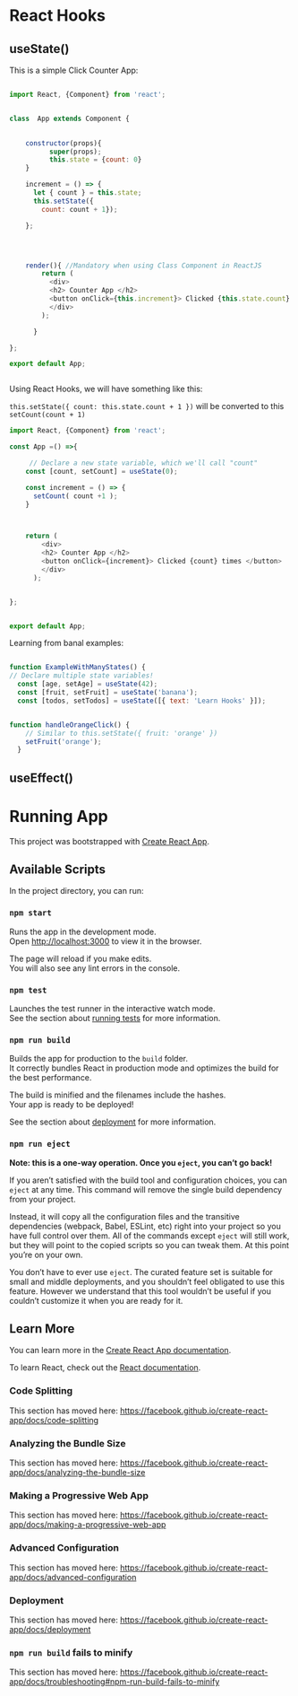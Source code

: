 
# React Hooks

##	useState()

This is a simple Click Counter App:

```javascript

import React, {Component} from 'react';


class  App extends Component {
  

	constructor(props){ 
	      super(props);
	      this.state = {count: 0}
	}

	increment = () => { 
	  let { count } = this.state;
	  this.setState({
	    count: count + 1}); 

	};




	render(){ //Mandatory when using Class Component in ReactJS
	    return (
	      <div>
	      <h2> Counter App </h2>
	      <button onClick={this.increment}> Clicked {this.state.count} times </button>
	      </div>
	    );

	  }

};

export default App;



````

Using React Hooks, we will have something like this:


`this.setState({ count: this.state.count + 1 })` will be converted to this `setCount(count + 1)`



```javascript
import React, {Component} from 'react';

const App =() =>{

	 // Declare a new state variable, which we'll call "count"
    const [count, setCount] = useState(0);

    const increment = () => {
      setCount( count +1 );
    }



    return (
        <div>
        <h2> Counter App </h2>
        <button onClick={increment}> Clicked {count} times </button>
        </div>
      );


};


export default App;

````


Learning from banal examples:

```javascript

function ExampleWithManyStates() {
// Declare multiple state variables!
  const [age, setAge] = useState(42);
  const [fruit, setFruit] = useState('banana');
  const [todos, setTodos] = useState([{ text: 'Learn Hooks' }]);


function handleOrangeClick() {
    // Similar to this.setState({ fruit: 'orange' })
    setFruit('orange');
  }

```

##	useEffect()





#	Running App

This project was bootstrapped with [Create React App](https://github.com/facebook/create-react-app).

## Available Scripts

In the project directory, you can run:

### `npm start`

Runs the app in the development mode.<br />
Open [http://localhost:3000](http://localhost:3000) to view it in the browser.

The page will reload if you make edits.<br />
You will also see any lint errors in the console.

### `npm test`

Launches the test runner in the interactive watch mode.<br />
See the section about [running tests](https://facebook.github.io/create-react-app/docs/running-tests) for more information.

### `npm run build`

Builds the app for production to the `build` folder.<br />
It correctly bundles React in production mode and optimizes the build for the best performance.

The build is minified and the filenames include the hashes.<br />
Your app is ready to be deployed!

See the section about [deployment](https://facebook.github.io/create-react-app/docs/deployment) for more information.

### `npm run eject`

**Note: this is a one-way operation. Once you `eject`, you can’t go back!**

If you aren’t satisfied with the build tool and configuration choices, you can `eject` at any time. This command will remove the single build dependency from your project.

Instead, it will copy all the configuration files and the transitive dependencies (webpack, Babel, ESLint, etc) right into your project so you have full control over them. All of the commands except `eject` will still work, but they will point to the copied scripts so you can tweak them. At this point you’re on your own.

You don’t have to ever use `eject`. The curated feature set is suitable for small and middle deployments, and you shouldn’t feel obligated to use this feature. However we understand that this tool wouldn’t be useful if you couldn’t customize it when you are ready for it.

## Learn More

You can learn more in the [Create React App documentation](https://facebook.github.io/create-react-app/docs/getting-started).

To learn React, check out the [React documentation](https://reactjs.org/).

### Code Splitting

This section has moved here: https://facebook.github.io/create-react-app/docs/code-splitting

### Analyzing the Bundle Size

This section has moved here: https://facebook.github.io/create-react-app/docs/analyzing-the-bundle-size

### Making a Progressive Web App

This section has moved here: https://facebook.github.io/create-react-app/docs/making-a-progressive-web-app

### Advanced Configuration

This section has moved here: https://facebook.github.io/create-react-app/docs/advanced-configuration

### Deployment

This section has moved here: https://facebook.github.io/create-react-app/docs/deployment

### `npm run build` fails to minify

This section has moved here: https://facebook.github.io/create-react-app/docs/troubleshooting#npm-run-build-fails-to-minify
